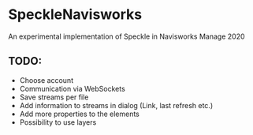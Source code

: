 # SpeckleNavisworks
An experimental implementation of Speckle in Navisworks Manage 2020

## TODO:
* Choose account
* Communication via WebSockets
* Save streams per file
* Add information to streams in dialog (Link, last refresh etc.)
* Add more properties to the elements
* Possibility to use layers
